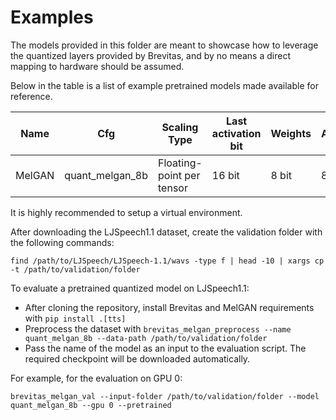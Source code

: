 # Examples

The models provided in this folder are meant to showcase how to leverage the quantized layers provided by Brevitas,
and by no means a direct mapping to hardware should be assumed.

Below in the table is a list of example pretrained models made available for reference.

| Name         | Cfg                   | Scaling Type               | Last activation bit | Weights | Activations | Pretrained model                                                                                                             | Implementation based on                                              |
|--------------|-----------------------|----------------------------|---------------------|---------|-------------|------------------------------------------------------------------------------------------------------------------------------|----------------------------------------------------------------------|
| MelGAN       | quant_melgan_8b       | Floating-point per tensor  | 16 bit              | 8 bit   | 8 bit       | [Generator](https://github.com/Xilinx/brevitas/releases/download/quant_melgan_8b-r0/quant_melgan_8b_generator-8fe7e01f.pth), [Discriminator](https://github.com/Xilinx/brevitas/releases/download/quant_melgan_8b-r0/quant_melgan_8b_discriminator-f1ff0ef6.pth) | [link](https://github.com/seungwonpark/melgan/blob/master/README.md) |


It is highly recommended to setup a virtual environment.

After downloading the LJSpeech1.1 dataset, create the validation folder with the following commands:
```
find /path/to/LJSpeech/LJSpeech-1.1/wavs -type f | head -10 | xargs cp -t /path/to/validation/folder
```

To evaluate a pretrained quantized model on LJSpeech1.1:

 - After cloning the repository, install Brevitas and MelGAN requirements with `pip install .[tts]`
 - Preprocess the dataset with `brevitas_melgan_preprocess --name quant_melgan_8b --data-path /path/to/validation/folder`
 - Pass the name of the model as an input to the evaluation script. The required checkpoint will be downloaded automatically. 
 
 For example, for the evaluation on GPU 0:

```
brevitas_melgan_val --input-folder /path/to/validation/folder --model quant_melgan_8b --gpu 0 --pretrained
```
